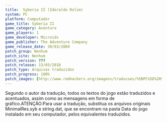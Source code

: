 ```yaml
---
title:  Syberia II (Ideraldo Rolim)
system: PC
platform: Computador
game_title: Syberia II
game_category: Aventura
game_players: 1
game_developer: Microids
game_publisher: The Adventure Company
game_release_date: 30/03/2004
patch_group: Nenhum
patch_site: Nenhum
patch_version: ???
patch_release: 13/03/2018
patch_type: Arquivos traduzidos
patch_progress: 100%
patch_images: [http://www.romhackers.org/imagens/traducoes/%5BPC%5D%20Syberia%20II%20-%20Ideraldo%20Rolim%20-%201.jpg,http://www.romhackers.org/imagens/traducoes/%5BPC%5D%20Syberia%20II%20-%20Ideraldo%20Rolim%20-%202.jpg,http://www.romhackers.org/imagens/traducoes/%5BPC%5D%20Syberia%20II%20-%20Ideraldo%20Rolim%20-%203.jpg]
---
```

Segundo o autor da tradução, todos os textos do jogo estão traduzidos e acentuados, assim como as mensagens em forma de gráfico.ATENÇÃO:Para usar a tradução, substitua os arquivos originais MinimalRes.syb e string.dat, que se encontram na pasta Data do jogo instalado em seu computador, pelos equivalentes traduzidos.